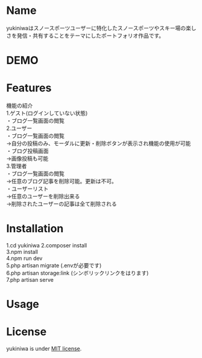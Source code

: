 # Name
 
yukiniwaはスノースポーツユーザーに特化したスノースポーツやスキー場の楽しさを発信・共有することをテーマにしたポートフォリオ作品です。
 
# DEMO
 
 
# Features
 
 機能の紹介  
 1.ゲスト(ログインしていない状態)  
 ・ブログ一覧画面の閲覧  
 2.ユーザー  
 ・ブログ一覧画面の閲覧  
 ->自分の投稿のみ、モーダルに更新・削除ボタンが表示され機能の使用が可能  
 ・ブログ投稿画面  
 ->画像投稿も可能  
 3.管理者  
 ・ブログ一覧画面の閲覧  
 ->任意のブログ記事を削除可能。更新は不可。  
 ・ユーザーリスト  
 ->任意のユーザーを削除出来る  
 ->削除されたユーザーの記事は全て削除される  
 
# Installation
 
1.cd yukiniwa 
2.composer install  
3.npm install  
4.npm run dev  
5.php artisan migrate (.envが必要です)  
6.php artisan storage:link (シンボリックリンクをはります)  
7.php artisan serve

 
# Usage
 


# License

yukiniwa is under [MIT license](https://en.wikipedia.org/wiki/MIT_License).

